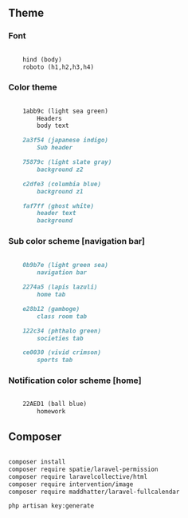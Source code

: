 ## Theme

### Font
```markdown

    hind (body)
    roboto (h1,h2,h3,h4)
```

### Color theme
```markdown

    1abb9c (light sea green)
        Headers
        body text

    2a3f54 (japanese indigo)
        Sub header

    75879c (light slate gray)
        background z2

    c2dfe3 (columbia blue)
        background z1

    faf7ff (ghost white)
        header text
        background 
```    
    
### Sub color scheme [navigation bar]
```markdown
    
    0b9b7e (light green sea)
        navigation bar

    2274a5 (lapis lazuli)
        home tab

    e28b12 (gamboge)
        class room tab

    122c34 (phthalo green)
        societies tab

    ce0030 (vivid crimson)
        sports tab
  ```      
### Notification color scheme [home]
```markdown

    22AED1 (ball blue)
        homework
```        
        
## Composer
```markdown

composer install
composer require spatie/laravel-permission
composer require laravelcollective/html
composer require intervention/image
composer require maddhatter/laravel-fullcalendar

php artisan key:generate

```
